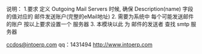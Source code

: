 
说明：
1.要求 定义 Outgoing Mail Servers 时候, 确保 Description(name) 字段的值对应的 邮件发送账户(完整的eMail地址)
2. 需要为系统中 每个可能发送邮件的账户 按以上要求设置一个 服务器
3. 本模块以此 为 邮件的发送者 查找 smtp 服务器


ccdos@intoerp.com
qq：1431494
http://www.intoerp.com